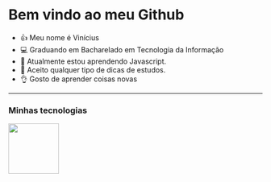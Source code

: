 
# Bem vindo ao meu Github 


- 👍 Meu nome é Vinícius
- 💻 Graduando em Bacharelado em Tecnologia da Informação 
- 🌱 Atualmente estou aprendendo Javascript.
- 🤔 Aceito qualquer tipo de dicas de estudos.
- 👌 Gosto de aprender coisas novas

---

### Minhas tecnologias

<img src = "https://icongr.am/devicon/c-original.svg?size=128&color=currentColo" width = "100px">